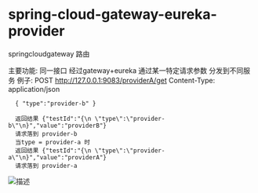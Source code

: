 # spring-cloud-gateway-eureka-provider
springcloudgateway 路由


主要功能: 同一接口 经过gateway+eureka 通过某一特定请求参数 分发到不同服务
例子: POST http://127.0.0.1:9083/providerA/get
      Content-Type: application/json
      
      { "type":"provider-b" }
      
      返回结果 {"testId":"{\n \"type\":\"provider-b\"\n}","value":"providerB"}
      请求落到 provider-b 
      当type = provider-a 时
      返回结果 {"testId":"{\n \"type\":\"provider-a\"\n}","value":"providerA"}
      请求落到 provider-a
      
![描述](http://assets.processon.com/chart_image/5facfb2607912977fd4fff39.png?_=1611417462549)


